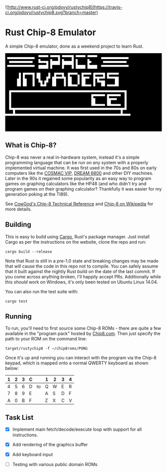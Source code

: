 ![http://www.rust-ci.org/pdovy/rustychip8](https://travis-ci.org/pdovy/rustychip8.svg?branch=master)

Rust Chip-8 Emulator
==========

A simple Chip-8 emulator, done as a weekend project to learn Rust.

![Space Invaders](screenshots/invaders.png)

## What is Chip-8?

Chip-8 was never a real in-hardware system, instead it's a simple programming language that can be run on any system with a properly implemented virtual machine.  It was first used in the 70s and 80s on early computers like the [COSMAC VIP](http://en.wikipedia.org/wiki/COSMAC_VIP), [DREAM 6800](http://www.mjbauer.biz/DREAM6800.htm) and other DIY machines.  Later in the 90s it regained some popularity as an easy way to program games on graphing calculators like the HP48 (and who didn't try and program games on their graphing calculator?  Thankfully it was easier for my generation poking at the TI89).

See [CowGod's Chip-8 Technical Reference](http://devernay.free.fr/hacks/chip8/C8TECH10.HTM) and [Chip-8 on Wikipedia](http://en.wikipedia.org/wiki/CHIP-8) for more details.

## Building

This is easy to build using [Cargo](cargo.io), Rust's package manager.  Just install Cargo as per the instructions on the website, clone the repo and run:

    cargo build --release
    
Note that Rust is still in a pre-1.0 state and breaking changes may be made that will cause the code in this repo not to compile.  You can safely assume that it built against the nightly Rust build on the date of the last commit.  If you come across anything broken, I'll happily accept PRs.  Additionally while this _should_ work on Windows, it's only been tested on Ubuntu Linux 14.04.

You can also run the test suite with:

    cargo test

## Running

To run, you'll need to first source some Chip-8 ROMs - there are quite a few available in the "program pack" hosted by [Chip8.com](http://chip8.com/).  Then just specify the path to your ROM on the command line:

    target/rustychip8 -f ~/chip8roms/PONG
    
Once it's up and running you can interact with the program via the Chip-8 keypad, which is mapped onto a normal QWERTY keyboard as shown below:

| 1 | 2 | 3 | C |    | 1 | 2 | 3 | 4 |
|---|---|---|---|----|---|---|---|---|
| 4 | 5 | 6 | D | to | Q | W | E | R |
| 7 | 8 | 9 | E |    | A | S | D | F |
| A | 0 | B | F |    | Z | X | C | V |
    
## Task List

* [x] Implement main fetch/decode/execute loop with support for all instructions.
* [x] Add rendering of the graphics buffer
* [x] Add keyboard input
* [ ] Testing with various public domain ROMs


